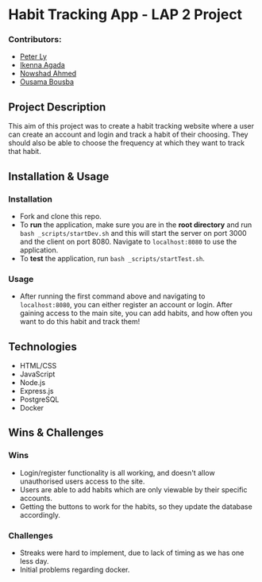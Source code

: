 # Habit Tracking App - LAP 2 Project

### Contributors:
- [Peter Ly](https://github.com/peterlydev)
- [Ikenna Agada](https://github.com/ikenna98)
- [Nowshad Ahmed](https://github.com/Nowshad10)
- [Ousama Bousba](https://github.com/ousama1234)

## Project Description
This aim of this project was to create a habit tracking website where a user can create an account and login and track a habit of their choosing. They should also be able to choose the frequency at which they want to track that habit.

## Installation & Usage

### Installation
- Fork and clone this repo.
- To **run** the application, make sure you are in the **root directory** and run `bash _scripts/startDev.sh` and this will start the server on port 3000 and the client on port 8080. Navigate to `localhost:8080` to use the application.
- To **test** the application, run `bash _scripts/startTest.sh`.

### Usage
- After running the first command above and navigating to `localhost:8080`, you can either register an account or login. After gaining access to the main site, you can add habits, and how often you want to do this habit and track them!

## Technologies
- HTML/CSS
- JavaScript
- Node.js
- Express.js
- PostgreSQL
- Docker

## Wins & Challenges
### Wins
- Login/register functionality is all working, and doesn't allow unauthorised users access to the site.
- Users are able to add habits which are only viewable by their specific accounts.
- Getting the buttons to work for the habits, so they update the database accordingly.

### Challenges
- Streaks were hard to implement, due to lack of timing as we has one less day.
- Initial problems regarding docker.
